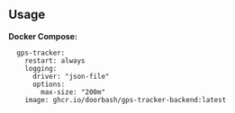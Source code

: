 ## Usage
**Docker Compose:**
```
  gps-tracker:
    restart: always
    logging:
      driver: "json-file"
      options:
        max-size: "200m"
    image: ghcr.io/doorbash/gps-tracker-backend:latest
```